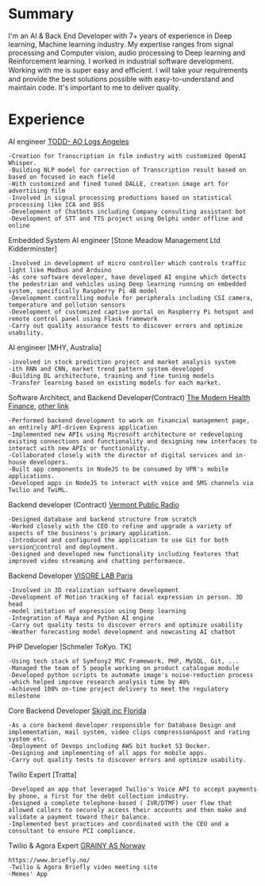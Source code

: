 # Summary
I'm an AI & Back End Developer with 7+ years of experience in Deep learning, Machine learning industry.
My expertise ranges from signal processing and Computer vision, audio processing to Deep learning and Reinforcement learning. I worked in industrial software development.
Working with me is super easy and eﬃcient. I will take your requirements and provide the best solutions possible with easy-to-understand and maintain code. It's important to me to deliver quality.

# Experience
AI engineer
[TODD- AO Logs Angeles](https://absentiadx.com/)
```
-Creation for Transcription in film industry with customized OpenAI Whisper.
-Building NLP model for correction of Transcription result based on based on focused in each field
-With customized and fined tuned DALLE, creation image art for advertising film
-Involved in signal processing productions based on statistical processing like ICA and BSS
-Development of Chatbots including Company consulting assistant bot
-Development of STT and TTS project using Delphi under offline and online
```

Embedded System AI engineer
[Stone Meadow Management Ltd Kidderminster]
```
-Involved in development of micro controller which controls traffic light like Modbus and Arduino
-As core software developer, have developed AI engine which detects the pedestrian and vehicles using Deep learning running on embedded system, specifically Raspberry Pi 4B model
-Development controlling module for peripherals including CSI camera, temperature and pollution sensors
-Development of customized captive portal on Raspberry Pi hotspot and remote control panel using Flask framework
-Carry out quality assurance tests to discover errors and optimize usability.
```

AI engineer
[MHY, Australia]
```
-involved in stock prediction project and market analysis system
-ith RNN and CNN, market trend pattern system developed
-Building DL architecture, training and fine tuning models
-Transfer learning based on existing models for each market.
```

Software Architect, and Backend Developer(Contract)
[The Modern Health Finance](https://apply.modernhealthfinance.com), [other link](https://modernhealthfinance.com)
```
-Performed backend development to work on financial management page, an entirely API-driven Express application
-Implemented new APIs using Microsoft architecture or redeveloping existing connections and functionality and designing new interfaces to interact with new APIs or functionality.
-Collaborated closely with the director of digital services and in-house developers.
-Built app components in NodeJS to be consumed by VPR's mobile applications.
-Developed apps in NodeJS to interact with voice and SMS channels via Twilio and TwiML.
```

Backend developer (Contract)
[Vermont Public Radio](https://memories.com.au/)
```
-Designed database and backend structure from scratch
-Worked closely with the CEO to refine and upgrade a variety of aspects of the business's primary application.
-Introduced and configured the application to use Git for both versioncontrol and deployment.
-Designed and developed new functionality including features that improved video streaming and chatting performance.
```

Backend Developer
[VISORE LAB Paris](https://memories.com.au/)
```
-Involved in 3D realization software development
-Development of Motion tracking of facial expression in person. 3D head
-model imitation of expression using Deep learning
-Integration of Maya and Python AI engine
-Carry out quality tests to discover errors and optimize usability
-Weather forecasting model development and nowcasting AI chatbot
```

PHP Developer
[Schmeler ToKyo. TK]
```
-Using tech stack of Symfony2 MVC Framework, PHP, MySQL, Git, ...
-Managed the team of 5 people working on product catalogue module
-Developed python scripts to automate image's noise-reduction process
-which helped improve research analysis time by 40%
-Achieved 100% on-time project delivery to meet the regulatory milestone
```

Core Backend Developer
[Skigit inc Florida](http://www.skigit.com/)
```
-As a core backend developer responsible for Database Design and implementation, mail system, video clips compression&post and rating system etc.
-Deployment of Devops including AWS bit bucket S3 Docker.
-Designing and implementing of all apps for mobile apps.
-Carry out quality tests to discover errors and optimize usability.
```

Twilio Expert
[Tratta]
```
-Developed an app that leveraged Twilio's Voice API to accept payments by phone, a first for the debt collection industry.
-Designed a complete telephone-based ( IVR/DTMF) user flow that allowed callers to securely access their accounts and then make and validate a payment toward their balance.
-Implemented best practices and coordinated with the CEO and a consultant to ensure PCI compliance.
```

Twilio & Agora Expert
[GRAINY AS Norway](https://dev.briefly.io)
```
https://www.briefly.no/
-Twilio & Agora Briefly video meeting site
-Memes' App
```
